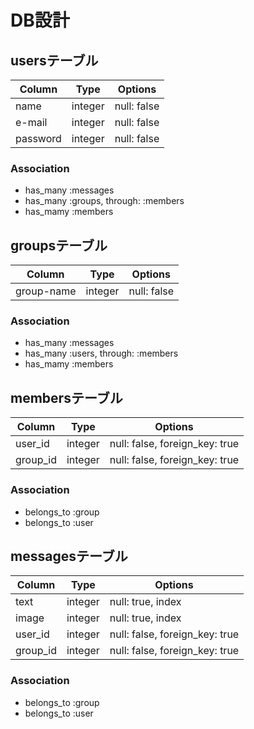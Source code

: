 # DB設計

## usersテーブル

|Column|Type|Options|
|------|----|-------|
|name|integer|null: false|
|e-mail|integer|null: false|
|password|integer|null: false|

### Association
- has_many :messages
- has_many :groups, through: :members
- has_mamy :members



## groupsテーブル

|Column|Type|Options|
|------|----|-------|
|group-name|integer|null: false|

### Association
- has_many :messages
- has_many :users, through: :members
- has_mamy :members



## membersテーブル

|Column|Type|Options|
|------|----|-------|
|user_id|integer|null: false, foreign_key: true|
|group_id|integer|null: false, foreign_key: true|

### Association
- belongs_to :group
- belongs_to :user



## messagesテーブル

|Column|Type|Options|
|------|----|-------|
|text|integer|null: true, index|
|image|integer|null: true, index|
|user_id|integer|null: false, foreign_key: true|
|group_id|integer|null: false, foreign_key: true|

### Association
- belongs_to :group
- belongs_to :user